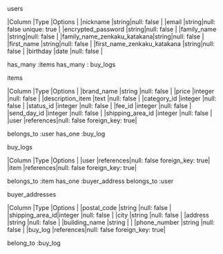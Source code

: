 users

|Column                     |Type  |Options                            |
|nickname                    |string|null: false                        |
|email                       |string|null: false unique: true           |
|encrypted_password          |string|null: false                        |
|family_name                 |string|null: false                        |
|family_name_zenkaku_katakana|string|null: false                        |
|first_name                  |string|null: false                        |
|first_name_zenkaku_katakana |string|null: false                        |
|birthday                    |date  |null: false                        |

has_many :items
has_many : buy_logs



items

|Column               |Type      |Options                      |
|brand_name           |string    |null: false                  |
|price                |integer   |null: false                  |
|description_item     |text      |null: false                  |
|category_id          |integer   |null: false                  |
|status_id            |integer   |null: false                  |
|fee_id               |integer   |null: false                  |
|send_day_id          |integer   |null: false                  |
|shipping_area_id     |integer   |null: false                  |
|user                 |references|null: false foreign_key: true|

belongs_to :user
has_one :buy_log


buy_logs

|Column  |Type      |Options                      |
|user    |references|null: false foreign_key: true|
|item    |references|null: false foreign_key: true|

belongs_to :item
has_one :buyer_address
belongs_to :user

buyer_addresses

|Column          |Type      |Options                      |
|postal_code     |string    |null: false                  |
|shipping_area_id|integer   |null: false                  |
|city            |string    |null: false                  |
|address         |string    |null: false                  |
|building_name   |string    |                             |
|phone_number    |string    |null: false                  |
|buy_log         |references|null: false foreign_key: true|

belong_to :buy_log
